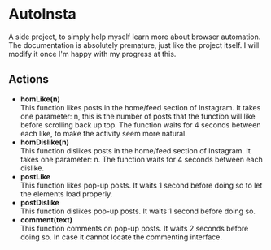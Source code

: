 # AutoInsta
A side project, to simply help myself learn more about browser automation. The documentation is absolutely premature, just like the project itself. I will modify it once I'm happy with my progress at this.

## Actions
<ul>
	<!-- <li><b></b></li> -->
	<li><b>homLike(n)</b></li>
	This function likes posts in the home/feed section of Instagram. It takes one parameter: n, this is the number of posts that the function will like before scrolling back up top. The function waits for 4 seconds between each like, to make the activity seem more natural.
	<li><b>homDislike(n)</b></li>
	This function dislikes posts in the home/feed section of Instagram. It takes one parameter: n. The function waits for 4 seconds between each dislike.
	<li><b>postLike</b></li>
	This function likes pop-up posts. It waits 1 second before doing so to let the elements load properly.
	<li><b>postDislike</b></li>
	This function dislikes pop-up posts. It waits 1 second before doing so.
	<li><b>comment(text)</b></li>
	This function comments on pop-up posts. It waits 2 seconds before doing so. In case it cannot locate the commenting interface.
